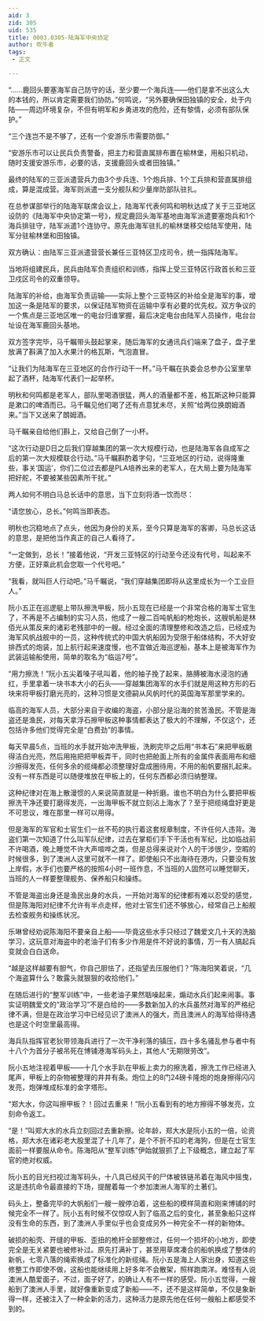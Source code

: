 ```yaml
---
aid: 3
zid: 305
uid: 535
title: 0003.0305-陆海军中央协定
author: 吹牛者
tags: 
 - 正文

---
```




  “……鹿回头要塞海军自己防守的话，至少要一个海兵连——他们是拿不出这么大的本钱的，所以肯定需要我们协防。”何鸣说，“另外要确保田独镇的安全，处于内陆——周边环境复杂，不但有明军和乡勇进攻的危险，还有黎情，必须有部队保护。”

  “三个连岂不是不够了，还有一个安游乐市需要防御。”

  “安游乐市可以让民兵负责警备，把主力和营直属排布置在榆林堡，用船只机动，随时支援安游乐市，必要的话，支援鹿回头或者田独镇。”

  最终的陆军的三亚派遣营兵力由3个步兵连、1个炮兵排、1个工兵排和营直属排组成，算是混成营。海军则派遣一支分舰队和少量岸防部队驻扎。

  在总参谋部举行的陆海军联席会议上，陆海军代表何鸣和明秋达成了关于三亚地区设防的《陆海军中央协定第一号》，规定鹿回头海军基地由海军派遣要塞炮兵和1个海兵排驻守，陆军派遣1个连协守。原先由海军驻扎的榆林堡移交给陆军使用，陆军分驻榆林堡和田独镇。

  双方确认：由陆军三亚派遣营营长兼任三亚特区卫戍司令，统一指挥陆海军。

  当地将组建民兵，民兵由陆军负责组织和训练，指挥上受三亚特区行政首长和三亚卫戍区司令的双重领导。

  陆海军的补给，由海军负责运输——实际上整个三亚特区的补给全是海军的事，增加这一条是陆军的要求，以保证陆军物资在运输中享有必要的优先权。双方争议的一个焦点是三亚地区唯一的电台归谁掌握，最后决定电台由陆军人员操作，电台台址设在海军鹿回头基地。

  双方签字完毕，马千瞩带头鼓起掌来，随后海军的女通讯兵们端来了盘子，盘子里放满了斟满了加入水果汁的格瓦斯，气泡直冒。

  “让我们为陆海军在三亚地区的合作行动干一杯。”马千瞩在执委会总参办公室里举起了酒杯，陆海军代表们一起举杯。

  明秋和何鸣都是老军人，部队里喝酒很猛，两人的酒量都不差，格瓦斯这种只能算是漱口的啤酒而已。马千瞩见他们喝了还有点意犹未尽，关照“给两位换朗姆酒来。”当下又送来了朗姆酒。

  马千瞩亲自给他们斟上，又给自己倒了一小杯。

  “这次行动是D日之后我们穿越集团的第一次大规模行动，也是陆海军各自成军之后的第一次大规模联合行动。”马千瞩斟酌着字句，“三亚地区的行动，说得隆重些，事关‘国运’，你们二位过去都是PLA培养出来的老军人，在大局上要为陆海军把好舵，不要被某些因素所干扰。”

  两人如何不明白马总长话中的意思，当下立刻将酒一饮而尽：

  “请您放心，总长。”何鸣当即表态。

  明秋也沉稳地点了点头，他因为身份的关系，至今只算是海军的客卿，马总长这话的意思，是把他当作真正的自己人看待了。

  “一定做到，总长！”接着他说，“开发三亚特区的行动至今还没有代号，叫起来不方便，正好乘此机会您取一个代号吧。”

  “我看，就叫巨人行动吧。”马千瞩说，“我们穿越集团即将从这里成长为一个工业巨人。”

  阮小五正在巡逻艇上带队擦洗甲板，阮小五现在已经是一个非常合格的海军士官生了，不再是不占编制的实习人员，他成了一艘二百吨帆船的枪炮长，这艘帆船是林佰光从策反来的诸彩老残部中的一艘。经过全面的清理整修和改造之后，已经成为海军风帆战舰中的一员，这种传统式的中国大帆船因为受限于船体结构，不大好安排西式的炮装，加上航行起来速度慢，也不宜做近海巡逻船，基本上是被海军作为武装运输船使用，简单的取名为“临运7号”。

  “用力擦洗！”阮小五尖着嗓子吼叫着，他的袖子挽了起来，胳膊被海水浸泡的通红，手里拿着一块书本大小的石头——穿越集团海军的水手们就是用这种方形的石块来将甲板打磨光亮的，这种习惯是文德嗣从风帆时代的英国海军那里学来的。

  临高的海军人员，大部分来自于收编的海盗，小部分是沿海的贫苦渔民。不管是海盗还是渔民，对每天拿浮石擦甲板这种事情都表达了极大的不理解，不仅这个，还包括许多他们觉得完全是“白费劲”的事情。

  每天早晨5点，当班的水手就开始冲洗甲板，洗刷完毕之后用“书本石”来把甲板磨得洁白光亮，然后用拖把把甲板弄干，同时也把舱面上所有的金属件表面用布和细沙擦得发亮，任何多余的缆绳都必须整理好盘成圈待用，不用的船帆要捆扎起来。没有一样东西是可以随便堆放在甲板上的，任何东西都必须归纳整理。

  这种纪律对在海上散漫惯的人来说简直就是一种折磨。谁也不明白为什么要把甲板擦洗干净还要打磨得发亮，一出海甲板不就立刻沾上海水了？至于把缆绳盘好更是不可思议，堆在那里一样可以用得。

  但是海军的军官和士官生们一丝不苟的执行着这套规章制度，不许任何人违背。海盗们第一次知道了什么叫军队纪律，过去在掌柜们手下干活也有军纪，比如临战前不许喝酒，晚上睡觉不许大声喧哗之类，但是总得来说对个人的干涉很少，空暇的时候很多，到了澳洲人这里可就不一样了。即使船只不出海待在港内，只要没有放上岸假，水手们也要严格的按照4小时一班作息，不当班的人固然可以睡觉聊天，当班的人一样要整理舰务、保养船只和操练。

  不管是海盗出身还是渔民出身的水兵，一开始对海军的纪律都有难以忍受的感觉，但是陈海阳对纪律不允许有半点走样，他对士官生们还不够放心，经常自己上船舰去检查舰务和操练状况。

  乐琳曾经劝说陈海阳不要亲自上船——毕竟这些水手只经过了魏爱文几十天的洗脑学习，这玩意对海盗中的老油子们有多少作用是件不好说的事情，万一有人搞起兵变就会白白送命。

  “越是这样越要有胆气，你自己胆怯了，还指望去压服他们？”陈海阳笑着说，“几个海盗算什么？敢露头就狠狠的收拾他们。”

  在随后进行的“整军训练”中，一些老油子果然聒噪起来，煽动水兵们起来闹事。事实证明魏爱文的“政治学习”不是白给的——多数新加入的水兵虽然对海军的严格纪律不满，但是在政治学习中已经见识了澳洲人的强大，而且澳洲人的海军给得待遇也是这个时空里最高得。

  海兵队指挥官老狄带领海兵进行了一次干净利落的镇压，四十多名骚乱参与者中有十八个为首分子被吊死在博铺港海军码头上，其他人“无期限劳改”。

  阮小五地注视着甲板——十几个水手趴在甲板上卖力的擦洗着，擦洗工作已经进入尾声，甲板上的杂物被整理的井井有条。炮位上的8门24磅卡隆炮的炮身擦得闪闪发亮，炮弹堆成标准的金字塔形。

  “郑大水，你这叫擦甲板？！回过去重来！”阮小五看到有的地方擦得不够发亮，立刻命令返工。

  “是！”叫郑大水的水兵立刻回过去重新擦。论年龄，郑大水是阮小五的一倍，论资格，郑大水在诸彩老大股里混了十几年了，是个不折不扣的老海狗，但是在士官生面前一样要服从命令。陈海阳从“整军训练”伊始就狠抓了上下级概念，建立起了军官的绝对权威。

  阮小五的目光扫视过海军码头，十八具已经风干的尸体被铁链吊着在海风中摇曳，这是违抗命令最直接的下场，提醒着每一个参加澳洲人海军的土著们。

  码头上，整备完毕的大帆船们一艘一艘停泊着，这些船的模样简直和刚来博铺的时候完全不一样了。阮小五有时候不仅惊叹人到了临高之后的变化，甚至象船只这样没有生命的东西，到了澳洲人手里似乎也会变成另外一种完全不一样的新物体。

  破损的船壳、开缝的甲板、歪扭的桅杆全部整修过，任何一个损坏的小地方，即使完全是无关紧要也被修补过。原先打满补丁，甚至用草席凑合的船帆换成了整体的新帆，七零八落的绳索换成了标准化的新缆绳。阮小五是海上人家出身，知道这些修整工作即使不做，这船也能继续用上好多年不会散架，照样跑南洋。难怪有人说澳洲人酷爱面子，不过，面子好了，的确让人有不一样的感受。阮小五觉得，一艘船到了澳洲人手里，就好像重新变成了新船——不，还不是这样简单，不仅是象新得一样，还被注入了一种全新的活力，这种活力是原先他在任何一艘船上都感受不到的。


